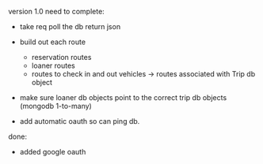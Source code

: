 version 1.0
need to complete:
- take req poll the db return json
- build out each route
    - reservation routes
    - loaner routes
    - routes to check in and out vehicles -> routes associated with Trip db object

- make sure loaner db objects point to the correct trip db objects (mongodb 1-to-many)
- add automatic oauth so can ping db.




done: 
- added google oauth